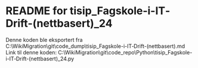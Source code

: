 # README for tisip_Fagskole-i-IT‐Drift-(nettbasert)_24
Denne koden ble eksportert fra C:\WikiMigration\git\code_dump\tisip_Fagskole-i-IT‐Drift-(nettbasert).md
Link til denne koden: C:\WikiMigration\git\code_repo\Python\tisip_Fagskole-i-IT‐Drift-(nettbasert)_24.py
